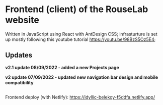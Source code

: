 # Frontend (client) of the RouseLab website
Written in JavaScript using React with AntDesign CSS; infrasturture is set up mostly following this youtube tutorial https://youtu.be/98BzS5Oz5E4; 

## Updates
**v2.1 update 08/09/2022 - added a new Projects page**

**v2 update 07/09/2022 - updated new navigation bar design and mobile compatibility**

##
Frontend deploy (with Netlify): https://idyllic-belekoy-f5ddfa.netlify.app/
